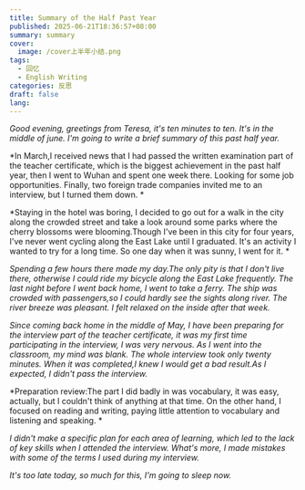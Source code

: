 ```yaml
---
title: Summary of the Half Past Year
published: 2025-06-21T18:36:57+08:00
summary: summary
cover:
  image: /cover上半年小结.png
tags:
  - 回忆
  - English Writing
categories: 反思
draft: false
lang:
---
```

*Good evening, greetings from Teresa, it's ten minutes to ten. It's in the middle of june. I'm going to write a brief summary of this past half year.*

*In March,I received news that I had passed the written examination part of the teacher certificate, which is the biggest achievement in the past half year, then I went to Wuhan and spent one week there. Looking for some job opportunities. Finally, two foreign trade companies invited me to an interview, but I turned them down. *

*Staying in the hotel was boring, I decided to go out for a walk in the city along the crowded street and take a look around some parks where the cherry blossoms were blooming.Though I've been in this city for four years, I've never went cycling along the East Lake until I graduated. It's an activity I wanted to try for a long time. So one day when it was sunny, I went for it. *

*Spending a few hours there made my day.The only pity is that I don't live there, otherwise I could ride my bicycle along the East Lake frequently. The last night before I went back home, I went to take a ferry. The ship was crowded with passengers,so I could hardly see the sights along river. The river breeze was pleasant. I felt relaxed on the inside after that week.*

*Since coming back home in the middle of May, I have been preparing for the interview part of the teacher certificate, it was my first time participating in the interview, I was very nervous. As I went into the classroom, my mind was blank. The whole interview took only twenty minutes. When it was completed,I knew I would get a bad result.As I expected, I didn't pass the interview.*

*Preparation review:The part I did badly in was vocabulary, it was easy, actually, but I couldn't think of anything at that time. On the other hand, I focused on reading and writing, paying little attention to vocabulary and listening and speaking. *

*I didn't make a specific plan for each area of learning, which led to the lack of key skills when I attended the interview. What's more, I made mistakes with some of the terms I used during my interview.*

*It's too late today, so much for this, I'm going to sleep now.*